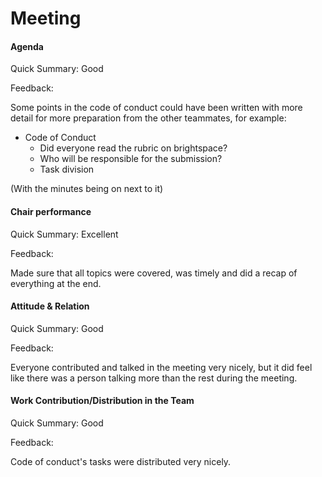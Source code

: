 # Meeting

#### Agenda 

Quick Summary: Good

Feedback:

Some points in the code of conduct could have been written with more detail for more preparation from the other teammates,
for example:

- Code of Conduct
    - Did everyone read the rubric on brightspace?
    - Who will be responsible for the submission?
    - Task division

(With the minutes being on next to it)

#### Chair performance

Quick Summary: Excellent

Feedback: 

Made sure that all topics were covered, was timely and did a recap of everything at the end.


#### Attitude & Relation

Quick Summary: Good

Feedback: 

Everyone contributed and talked in the meeting very nicely, but it did feel like there was a person talking more than the rest during the meeting.

#### Work Contribution/Distribution in the Team

Quick Summary: Good

Feedback: 

Code of conduct's tasks were distributed very nicely.

